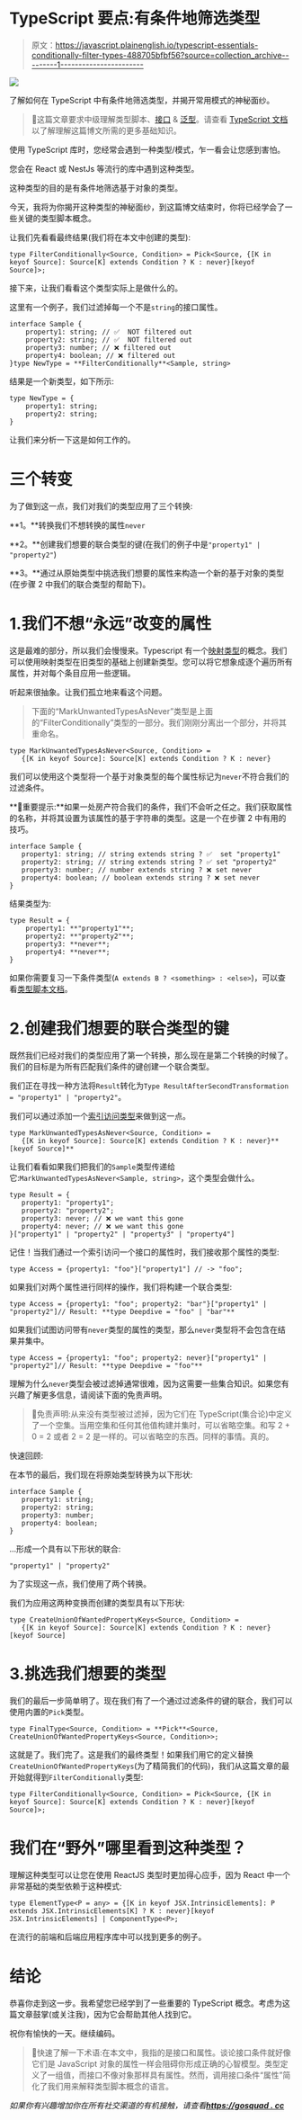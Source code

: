 # TypeScript 要点:有条件地筛选类型

> 原文：<https://javascript.plainenglish.io/typescript-essentials-conditionally-filter-types-488705bfbf56?source=collection_archive---------1----------------------->

![](img/c6254a32556fa1c485cf00a8c89e4c89.png)

了解如何在 TypeScript 中有条件地筛选类型，并揭开常用模式的神秘面纱。

> 🚧这篇文章要求中级理解类型脚本、[接口](https://www.typescriptlang.org/docs/handbook/2/objects.html) & [泛型](https://www.typescriptlang.org/docs/handbook/2/generics.html)。请查看 [TypeScript 文档](https://www.typescriptlang.org/docs)以了解理解这篇博文所需的更多基础知识。

使用 TypeScript 库时，您经常会遇到一种类型/模式，乍一看会让您感到害怕。

您会在 React 或 NestJs 等流行的库中遇到这种类型。

这种类型的目的是有条件地筛选基于对象的类型。

今天，我将为你揭开这种类型的神秘面纱，到这篇博文结束时，你将已经学会了一些关键的类型脚本概念。

让我们先看看最终结果(我们将在本文中创建的类型):

```
type FilterConditionally<Source, Condition> = Pick<Source, {[K in keyof Source]: Source[K] extends Condition ? K : never}[keyof Source]>;
```

接下来，让我们看看这个类型实际上是做什么的。

这里有一个例子，我们过滤掉每一个不是`string`的接口属性。

```
interface Sample {
    property1: string; // ✅  NOT filtered out
    property2: string; // ✅  NOT filtered out
    property3: number; // ❌ filtered out
    property4: boolean; // ❌ filtered out
}type NewType = **FilterConditionally**<Sample, string>
```

结果是一个新类型，如下所示:

```
type NewType = {
    property1: string;
    property2: string;
}
```

让我们来分析一下这是如何工作的。

# 三个转变

为了做到这一点，我们对我们的类型应用了三个转换:

**1。**转换我们不想转换的属性`never`

**2。**创建我们想要的联合类型的键(在我们的例子中是`"property1" | "property2"`)

**3。**通过从原始类型中挑选我们想要的属性来构造一个新的基于对象的类型(在步骤 2 中我们的联合类型的帮助下)。

# 1.我们不想“永远”改变的属性

这是最难的部分，所以我们会慢慢来。Typescript 有一个[映射类型](https://www.typescriptlang.org/docs/handbook/2/mapped-types.html)的概念。我们可以使用映射类型在旧类型的基础上创建新类型。您可以将它想象成逐个遍历所有属性，并对每个条目应用一些逻辑。

听起来很抽象。让我们孤立地来看这个问题。

> 下面的“MarkUnwantedTypesAsNever”类型是上面的“FilterConditionally”类型的一部分。我们刚刚分离出一个部分，并将其重命名。

```
type MarkUnwantedTypesAsNever<Source, Condition> =
   {[K in keyof Source]: Source[K] extends Condition ? K : never}
```

我们可以使用这个类型将一个基于对象类型的每个属性标记为`never`不符合我们的过滤条件。

**🚧重要提示:**如果一处房产符合我们的条件，我们不会听之任之。我们获取属性的名称，并将其设置为该属性的基于字符串的类型。这是一个在步骤 2 中有用的技巧。

```
interface Sample {
   property1: string; // string extends string ? ✅  set "property1"
   property2: string; // string extends string ? ✅ set "property2"
   property3: number; // number extends string ? ❌ set never
   property4: boolean; // boolean extends string ? ❌ set never
}
```

结果类型为:

```
type Result = {
    property1: **"property1"**;
    property2: **"property2"**;
    property3: **never**;
    property4: **never**;
}
```

如果你需要复习一下条件类型(`A extends B ? <something> : <else>`)，可以查看[类型脚本文档](https://www.typescriptlang.org/docs/handbook/2/conditional-types.html)。

# 2.创建我们想要的联合类型的键

既然我们已经对我们的类型应用了第一个转换，那么现在是第二个转换的时候了。我们的目标是为所有匹配我们条件的键创建一个联合类型。

我们正在寻找一种方法将`Result`转化为`Type ResultAfterSecondTransformation = "property1" | "property2"`。

我们可以通过添加一个[索引访问类型](https://www.typescriptlang.org/docs/handbook/2/indexed-access-types.html)来做到这一点。

```
type MarkUnwantedTypesAsNever<Source, Condition> =
   {[K in keyof Source]: Source[K] extends Condition ? K : never}**[keyof Source]**
```

让我们看看如果我们把我们的`Sample`类型传递给它:`MarkUnwantedTypesAsNever<Sample, string>`，这个类型会做什么。

```
type Result = {
   property1: "property1";
   property2: "property2";
   property3: never; // ❌ we want this gone
   property4: never; // ❌ we want this gone
}["property1" | "property2" | "property3" | "property4"]
```

记住！当我们通过一个索引访问一个接口的属性时，我们接收那个属性的类型:

```
type Access = {property1: "foo"}["property1"] // -> "foo";
```

如果我们对两个属性进行同样的操作，我们将构建一个联合类型:

```
type Access = {property1: "foo"; property2: "bar"}["property1" | "property2"]// Result: **type Deepdive = "foo" | "bar"**
```

如果我们试图访问带有`never`类型的属性的类型，那么`never`类型将不会包含在结果并集中。

```
type Access = {property1: "foo"; property2: never}["property1" | "property2"]// Result: **type Deepdive = "foo"**
```

理解为什么`never`类型会被过滤掉通常很难，因为这需要一些集合知识。如果您有兴趣了解更多信息，请阅读下面的免责声明。

> 🚧免责声明:从来没有类型被过滤掉，因为它们在 TypeScript(集合论)中定义了一个空集。当用空集和任何其他值构建并集时，可以省略空集。和写 2 + 0 = 2 或者 2 = 2 是一样的。可以省略空的东西。同样的事情。真的。

快速回顾:

在本节的最后，我们现在将原始类型转换为以下形状:

```
interface Sample {
   property1: string;
   property2: string;
   property3: number;
   property4: boolean;
}
```

…形成一个具有以下形状的联合:

```
"property1" | "property2"
```

为了实现这一点，我们使用了两个转换。

我们为应用这两种变换而创建的类型具有以下形状:

```
type CreateUnionOfWantedPropertyKeys<Source, Condition> =
   {[K in keyof Source]: Source[K] extends Condition ? K : never}[keyof Source]
```

# 3.挑选我们想要的类型

我们的最后一步简单明了。现在我们有了一个通过过滤条件的键的联合，我们可以使用内置的`Pick`类型。

```
type FinalType<Source, Condition> = **Pick**<Source, CreateUnionOfWantedPropertyKeys<Source, Condition>>;
```

这就是了。我们完了。这是我们的最终类型！如果我们用它的定义替换`CreateUnionOfWantedPropertyKeys`(为了精简我们的代码)，我们从这篇文章的最开始就得到`FilterConditionally`类型:

```
type FilterConditionally<Source, Condition> = Pick<Source, {[K in keyof Source]: Source[K] extends Condition ? K : never}[keyof Source]>;
```

# 我们在“野外”哪里看到这种类型？

理解这种类型可以让您在使用 ReactJS 类型时更加得心应手，因为 React 中一个非常基础的类型依赖于这种模式:

```
type ElementType<P = any> = {[K in keyof JSX.IntrinsicElements]: P extends JSX.IntrinsicElements[K] ? K : never}[keyof JSX.IntrinsicElements] | ComponentType<P>;
```

在流行的前端和后端应用程序库中可以找到更多的例子。

# 结论

恭喜你走到这一步。我希望您已经学到了一些重要的 TypeScript 概念。考虑为这篇文章鼓掌(或关注我)，因为它会帮助其他人找到它。

祝你有愉快的一天。继续编码。

> 🚧快速了解一下术语:在本文中，我指的是接口和属性。谈论接口条件就好像它们是 JavaScript 对象的属性一样会阻碍你形成正确的心智模型。类型定义了一组值，而接口不像对象那样具有属性。然而，调用接口条件“属性”简化了我们用来解释类型脚本概念的语言。

*如果你有兴趣增加你在所有社交渠道的有机接触，请查看*[***https://gosquad . cc***](https://gosquad.cc)
